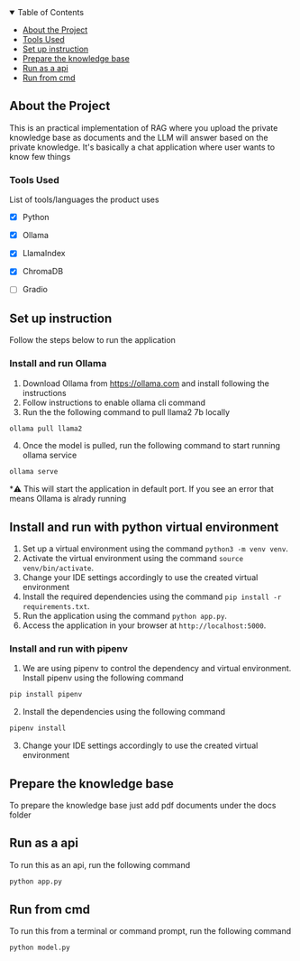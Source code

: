 <!-- TABLE OF CONTENTS -->
<details open="open">
  <summary>Table of Contents</summary>
  <ul>
    <li><a href="#about-the-project">About the Project</a></li>
    <li><a href="#tools-used">Tools Used</a></li>
    <li><a href="#set-up-instruction">Set up instruction</a></li>
    <li><a href="#prepare-knowledge-base">Prepare the knowledge base</a></li>
    <li><a href="#run-as-api">Run as a api</a></li>
    <li><a href="#run-as-cmd">Run from cmd</a></li>
  </ul>
</details>
<!-- END OF TABLE OF CONTENTS -->

<!-- ABOUT THE PROJECT -->
## About the Project
This is an practical implementation of RAG where you upload the private knowledge base as 
documents and the LLM will answer based on the private knowledge. It's basically
a chat application where user wants to know few things


### Tools Used
List of tools/languages the product uses
- [x] Python
- [x] Ollama
- [x] LlamaIndex
- [x] ChromaDB
- [ ] Gradio


<!-- END OF ABOUT THE PROJECT -->


<!-- SET UP INSTRUCTION -->
## Set up instruction
Follow the steps below to run the application

### Install and run Ollama

1. Download Ollama from https://ollama.com and install following the instructions
2. Follow instructions to enable ollama cli command
3. Run the the following command to pull llama2 7b locally
``` bash
ollama pull llama2
```
4. Once the model is pulled, run the following command to start running ollama service
``` bash
ollama serve
```
*⚠️ This will start the application in default port. If you see an error that means Ollama is alrady running  

## Install and run with python virtual environment

1. Set up a virtual environment using the command `python3 -m venv venv`.
2. Activate the virtual environment using the command `source venv/bin/activate`.
3. Change your IDE settings accordingly to use the created virtual environment
4. Install the required dependencies using the command `pip install -r requirements.txt`.
5. Run the application using the command `python app.py`.
6. Access the application in your browser at `http://localhost:5000`.

### Install and run with pipenv
1. We are using pipenv to control the dependency and virtual environment. Install pipenv using the following command
``` bash
pip install pipenv
```

2. Install the dependencies using the following command
``` bash
pipenv install
```
3. Change your IDE settings accordingly to use the created virtual environment
<!-- END OF SET UP INSTRUCTION -->

<!-- PREPARE KNOWLEDGE BASE -->
## Prepare the knowledge base
To prepare the knowledge base just add pdf documents under the docs folder
<!-- END OF PREPARE KNOWLEDGE BASE -->

<!-- RUN AS API -->
## Run as a api
To run this as an api, run the following command
``` bash
python app.py
```
<!-- END OF RUN AS API -->

<!-- RUN AS CMD -->
## Run from cmd
To run this from a terminal or command prompt, run the following command
``` bash
python model.py
```
<!-- END OF RUN AS CMD -->
